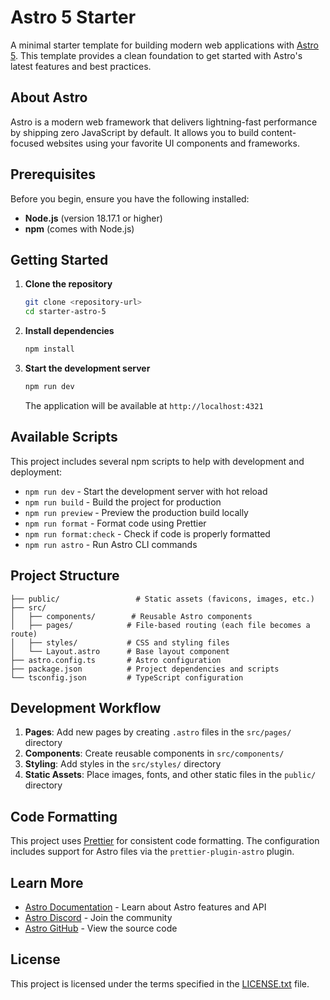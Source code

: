 # Astro 5 Starter

A minimal starter template for building modern web applications with [Astro 5](https://astro.build/). This template provides a clean foundation to get started with Astro's latest features and best practices.

## About Astro

Astro is a modern web framework that delivers lightning-fast performance by shipping zero JavaScript by default. It allows you to build content-focused websites using your favorite UI components and frameworks.

## Prerequisites

Before you begin, ensure you have the following installed:

- **Node.js** (version 18.17.1 or higher)
- **npm** (comes with Node.js)

## Getting Started

1. **Clone the repository**

   ```bash
   git clone <repository-url>
   cd starter-astro-5
   ```

2. **Install dependencies**

   ```bash
   npm install
   ```

3. **Start the development server**

   ```bash
   npm run dev
   ```

   The application will be available at `http://localhost:4321`

## Available Scripts

This project includes several npm scripts to help with development and deployment:

- `npm run dev` - Start the development server with hot reload
- `npm run build` - Build the project for production
- `npm run preview` - Preview the production build locally
- `npm run format` - Format code using Prettier
- `npm run format:check` - Check if code is properly formatted
- `npm run astro` - Run Astro CLI commands

## Project Structure

```
├── public/                 # Static assets (favicons, images, etc.)
├── src/
│   ├── components/        # Reusable Astro components
│   ├── pages/            # File-based routing (each file becomes a route)
│   ├── styles/           # CSS and styling files
│   └── Layout.astro      # Base layout component
├── astro.config.ts       # Astro configuration
├── package.json          # Project dependencies and scripts
└── tsconfig.json         # TypeScript configuration
```

## Development Workflow

1. **Pages**: Add new pages by creating `.astro` files in the `src/pages/` directory
2. **Components**: Create reusable components in `src/components/`
3. **Styling**: Add styles in the `src/styles/` directory
4. **Static Assets**: Place images, fonts, and other static files in the `public/` directory

## Code Formatting

This project uses [Prettier](https://prettier.io/) for consistent code formatting. The configuration includes support for Astro files via the `prettier-plugin-astro` plugin.

## Learn More

- [Astro Documentation](https://docs.astro.build/) - Learn about Astro features and API
- [Astro Discord](https://astro.build/chat) - Join the community
- [Astro GitHub](https://github.com/withastro/astro) - View the source code

## License

This project is licensed under the terms specified in the [LICENSE.txt](LICENSE.txt) file.
